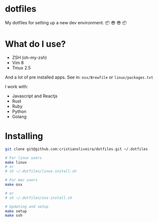 # dotfiles
My dotfiles for setting up a new dev environment. :package: :sunglasses: :sunglasses: :package:

# What do I use?

  - ZSH (oh-my-zsh)
  - Vim 8
  - Tmux 2.5

  And a lot of pre installed apps. See in: `osx/Brewfile` or `linux/packages.txt`

  I work with:

  - Javascript and Reactjs
  - Rust
  - Ruby
  - Python
  - Golang

# Installing

```bash
git clone git@github.com:cristianoliveira/dotfiles.git ~/.dotfiles

# For linux users
make linux
# or
# sh ~/.dotfiles/linux-install.sh

# For mac users
make osx

# or
# sh ~/.dotfiles/osx-install.sh

# Updating and setup
make setup
make ssh
```
